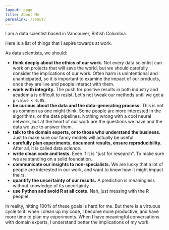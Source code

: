 ```yaml
---
layout: page
title: About Me
permalink: /about/
---
```


I am a data scientist based in Vancouver, British Columbia. 

Here is a list of things that I aspire towards at work. 

As data scientists, we should:

* **think deeply about the ethics of our work.** Not every data scientist can work on projects that will save the world, but we should carefully consider the implications of our work. Often harm is unintentional and unanticipated, so it is important to examine the impact of our products, once they are live and people interact with them.
* **work with integrity.** The push for positive results in both industry and academia is difficult to resist. Let's not tweak our methods until we get a `p-value < 0.05`. 
* **be curious about the data and the data-generating process.** This is not as common as one might think. Some people are more interested in the algorithms, or the data pipelines. Nothing wrong with a cool neural network, but at the heart of our work are the questions we have and the data we use to answer them.
* **talk to the domain experts, or to those who understand the business.** Just to make sure our fancy models will actually be useful. 
* **carefully plan experiments, document results, ensure reproducibility.** After all, it is called data *science*.
* **write clean code and tests.** Even if it is "just for research". To make sure we are standing on a solid foundation.
* **communicate our insights to non-specialists.** We are lucky that a lot of people are interested in our work, and want to know how it might impact theirs. 
* **quantify the uncertainty of our results.** A prediction is meaningless without knowledge of its uncertainty.
* **use Python and avoid R at all costs.** Nah, just messing with the R people!

In reality, hitting 100% of these goals is hard for me. But there is a virtuous cycle to it: when I clean up my code, I become more productive, and have more time to plan my experiments. When I have meaningful conversations with domain experts, I understand better the implications of my work.
